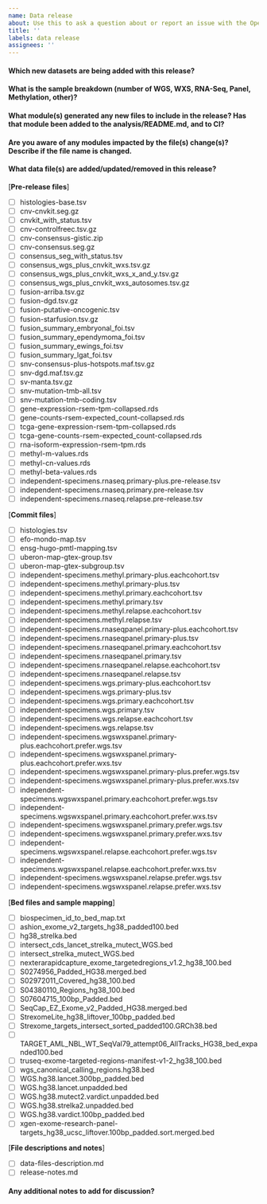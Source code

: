 ```yaml
---
name: Data release
about: Use this to ask a question about or report an issue with the OpenTargets data release files
title: ''
labels: data release
assignees: ''
---
```


#### Which new datasets are being added with this release?

#### What is the sample breakdown (number of WGS, WXS, RNA-Seq, Panel, Methylation, other)?

#### What module(s) generated any new files to include in the release? Has that module been added to the analysis/README.md, and to CI?

#### Are you aware of any modules impacted by the file(s) change(s)? Describe if the file name is changed.

#### What data file(s) are added/updated/removed in this release?

<!-- See list of files below from current release and update the list as appropriate -->

[**Pre-release files**]
- [ ] histologies-base.tsv
- [ ] cnv-cnvkit.seg.gz
- [ ] cnvkit_with_status.tsv
- [ ] cnv-controlfreec.tsv.gz
- [ ] cnv-consensus-gistic.zip
- [ ] cnv-consensus.seg.gz
- [ ] consensus_seg_with_status.tsv 
- [ ] consensus_wgs_plus_cnvkit_wxs.tsv.gz
- [ ] consensus_wgs_plus_cnvkit_wxs_x_and_y.tsv.gz
- [ ] consensus_wgs_plus_cnvkit_wxs_autosomes.tsv.gz
- [ ] fusion-arriba.tsv.gz
- [ ] fusion-dgd.tsv.gz
- [ ] fusion-putative-oncogenic.tsv
- [ ] fusion-starfusion.tsv.gz
- [ ] fusion_summary_embryonal_foi.tsv
- [ ] fusion_summary_ependymoma_foi.tsv
- [ ] fusion_summary_ewings_foi.tsv
- [ ] fusion_summary_lgat_foi.tsv
- [ ] snv-consensus-plus-hotspots.maf.tsv.gz
- [ ] snv-dgd.maf.tsv.gz
- [ ] sv-manta.tsv.gz
- [ ] snv-mutation-tmb-all.tsv
- [ ] snv-mutation-tmb-coding.tsv
- [ ] gene-expression-rsem-tpm-collapsed.rds
- [ ] gene-counts-rsem-expected_count-collapsed.rds
- [ ] tcga-gene-expression-rsem-tpm-collapsed.rds
- [ ] tcga-gene-counts-rsem-expected_count-collapsed.rds
- [ ] rna-isoform-expression-rsem-tpm.rds
- [ ] methyl-m-values.rds
- [ ] methyl-cn-values.rds
- [ ] methyl-beta-values.rds
- [ ] independent-specimens.rnaseq.primary-plus.pre-release.tsv
- [ ] independent-specimens.rnaseq.primary.pre-release.tsv
- [ ] independent-specimens.rnaseq.relapse.pre-release.tsv

[**Commit files**]
- [ ] histologies.tsv
- [ ] efo-mondo-map.tsv
- [ ] ensg-hugo-pmtl-mapping.tsv
- [ ] uberon-map-gtex-group.tsv
- [ ] uberon-map-gtex-subgroup.tsv
- [ ] independent-specimens.methyl.primary-plus.eachcohort.tsv
- [ ] independent-specimens.methyl.primary-plus.tsv
- [ ] independent-specimens.methyl.primary.eachcohort.tsv
- [ ] independent-specimens.methyl.primary.tsv
- [ ] independent-specimens.methyl.relapse.eachcohort.tsv
- [ ] independent-specimens.methyl.relapse.tsv
- [ ] independent-specimens.rnaseqpanel.primary-plus.eachcohort.tsv
- [ ] independent-specimens.rnaseqpanel.primary-plus.tsv
- [ ] independent-specimens.rnaseqpanel.primary.eachcohort.tsv
- [ ] independent-specimens.rnaseqpanel.primary.tsv
- [ ] independent-specimens.rnaseqpanel.relapse.eachcohort.tsv
- [ ] independent-specimens.rnaseqpanel.relapse.tsv
- [ ] independent-specimens.wgs.primary-plus.eachcohort.tsv
- [ ] independent-specimens.wgs.primary-plus.tsv
- [ ] independent-specimens.wgs.primary.eachcohort.tsv
- [ ] independent-specimens.wgs.primary.tsv
- [ ] independent-specimens.wgs.relapse.eachcohort.tsv
- [ ] independent-specimens.wgs.relapse.tsv
- [ ] independent-specimens.wgswxspanel.primary-plus.eachcohort.prefer.wgs.tsv
- [ ] independent-specimens.wgswxspanel.primary-plus.eachcohort.prefer.wxs.tsv
- [ ] independent-specimens.wgswxspanel.primary-plus.prefer.wgs.tsv
- [ ] independent-specimens.wgswxspanel.primary-plus.prefer.wxs.tsv
- [ ] independent-specimens.wgswxspanel.primary.eachcohort.prefer.wgs.tsv
- [ ] independent-specimens.wgswxspanel.primary.eachcohort.prefer.wxs.tsv
- [ ] independent-specimens.wgswxspanel.primary.prefer.wgs.tsv
- [ ] independent-specimens.wgswxspanel.primary.prefer.wxs.tsv
- [ ] independent-specimens.wgswxspanel.relapse.eachcohort.prefer.wgs.tsv
- [ ] independent-specimens.wgswxspanel.relapse.eachcohort.prefer.wxs.tsv
- [ ] independent-specimens.wgswxspanel.relapse.prefer.wgs.tsv
- [ ] independent-specimens.wgswxspanel.relapse.prefer.wxs.tsv

[**Bed files and sample mapping**]
- [ ] biospecimen_id_to_bed_map.txt
- [ ] ashion_exome_v2_targets_hg38_padded100.bed
- [ ] hg38_strelka.bed
- [ ] intersect_cds_lancet_strelka_mutect_WGS.bed
- [ ] intersect_strelka_mutect_WGS.bed
- [ ] nexterarapidcapture_exome_targetedregions_v1.2_hg38_100.bed
- [ ] S0274956_Padded_HG38.merged.bed
- [ ] S02972011_Covered_hg38_100.bed
- [ ] S04380110_Regions_hg38_100.bed
- [ ] S07604715_100bp_Padded.bed
- [ ] SeqCap_EZ_Exome_v2_Padded_HG38.merged.bed
- [ ] StrexomeLite_hg38_liftover_100bp_padded.bed
- [ ] Strexome_targets_intersect_sorted_padded100.GRCh38.bed
- [ ] TARGET_AML_NBL_WT_SeqVal79_attempt06_AllTracks_HG38_bed_expanded100.bed
- [ ] truseq-exome-targeted-regions-manifest-v1-2_hg38_100.bed
- [ ] wgs_canonical_calling_regions.hg38.bed
- [ ] WGS.hg38.lancet.300bp_padded.bed
- [ ] WGS.hg38.lancet.unpadded.bed
- [ ] WGS.hg38.mutect2.vardict.unpadded.bed
- [ ] WGS.hg38.strelka2.unpadded.bed
- [ ] WGS.hg38.vardict.100bp_padded.bed
- [ ] xgen-exome-research-panel-targets_hg38_ucsc_liftover.100bp_padded.sort.merged.bed

[**File descriptions and notes**]
- [ ] data-files-description.md
- [ ] release-notes.md

#### Any additional notes to add for discussion?

